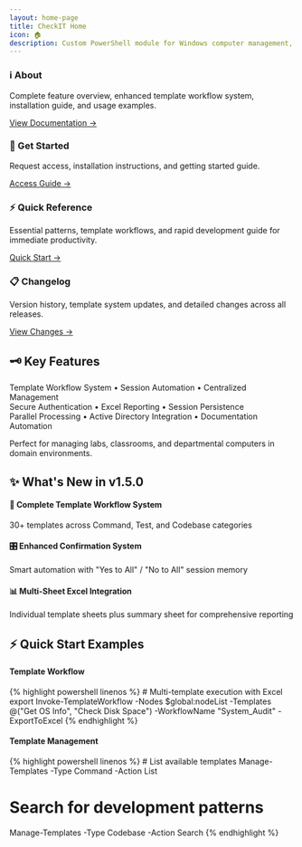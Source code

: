 ```yaml
---
layout: home-page
title: CheckIT Home
icon: 🏠
description: Custom PowerShell module for Windows computer management, diagnostics, and reporting in domain environments
---
```


<div class="docs-grid">
  <div class="doc-card">
    <h3>ℹ️ About</h3>
    <p>Complete feature overview, enhanced template workflow system, installation guide, and usage examples.</p>
    <a href="docs/README" class="card-link">View Documentation →</a>
  </div>

 <div class="doc-card">
    <h3>🚀 Get Started</h3>
    <p>Request access, installation instructions, and getting started guide.</p>
    <a href="get-started" class="card-link">Access Guide →</a>
  </div> 
  
  <div class="doc-card">
    <h3>⚡ Quick Reference</h3>
    <p>Essential patterns, template workflows, and rapid development guide for immediate productivity.</p>
    <a href="docs/quick-reference" class="card-link">Quick Start →</a>
  </div>
  
  <div class="doc-card">
    <h3>📋 Changelog</h3>
    <p>Version history, template system updates, and detailed changes across all releases.</p>
    <a href="CHANGELOG" class="card-link">View Changes →</a>
  </div>
</div>

<div class="feature-card">
  <h2>🗝️ Key Features</h2>
  
  <p class="feature-list">
    Template Workflow System • Session Automation • Centralized Management<br>
    Secure Authentication • Excel Reporting • Session Persistence<br>
    Parallel Processing • Active Directory Integration • Documentation Automation
  </p>
  
  <p>Perfect for managing labs, classrooms, and departmental computers in domain environments.</p>
</div>

<div class="highlight-card">
  <h2>✨ What's New in v1.5.0</h2>
  
  <div class="new-features">
    <div class="feature-item">
      <h4>🔄 Complete Template Workflow System</h4>
      <p>30+ templates across Command, Test, and Codebase categories</p>
    </div>
    <div class="feature-item">
      <h4>🎛️ Enhanced Confirmation System</h4>
      <p>Smart automation with "Yes to All" / "No to All" session memory</p>
    </div>
    <div class="feature-item">
      <h4>📊 Multi-Sheet Excel Integration</h4>
      <p>Individual template sheets plus summary sheet for comprehensive reporting</p>
    </div>
  </div>
</div>

<div class="quick-start-card">
  <h2>⚡ Quick Start Examples</h2>
  
  <div class="code-example" data-language="POWERSHELL">
    <h4>Template Workflow</h4>
    {% highlight powershell linenos %}
# Multi-template execution with Excel export
Invoke-TemplateWorkflow -Nodes $global:nodeList -Templates @("Get OS Info", "Check Disk Space") -WorkflowName "System_Audit" -ExportToExcel
{% endhighlight %}
  </div>
  
  <div class="code-example" data-language="POWERSHELL">
    <h4>Template Management</h4>
    {% highlight powershell linenos %}
# List available templates
Manage-Templates -Type Command -Action List

# Search for development patterns

Manage-Templates -Type Codebase -Action Search
{% endhighlight %}
  </div>
</div>
